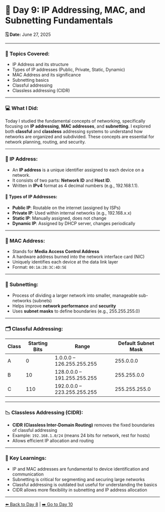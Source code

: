 # 🔖 Day 9: IP Addressing, MAC, and Subnetting Fundamentals

**🗓️ Date:** June 27, 2025

---

### 🧠 Topics Covered:

* IP Address and its structure
* Types of IP addresses (Public, Private, Static, Dynamic)
* MAC Address and its significance
* Subnetting basics
* Classful addressing
* Classless addressing (CIDR)

---

### 💻 What I Did:

Today I studied the fundamental concepts of networking, specifically focusing on **IP addressing**, **MAC addresses**, and **subnetting**. I explored both **classful** and **classless** addressing systems to understand how networks are organized and subdivided. These concepts are essential for network planning, routing, and security.

---

### 📡 IP Address:

* An **IP address** is a unique identifier assigned to each device on a network.
* It consists of two parts: **Network ID** and **Host ID**.
* Written in **IPv4** format as 4 decimal numbers (e.g., 192.168.1.1).

#### 🧾 Types of IP Addresses:

* **Public IP**: Routable on the internet (assigned by ISPs)
* **Private IP**: Used within internal networks (e.g., 192.168.x.x)
* **Static IP**: Manually assigned, does not change
* **Dynamic IP**: Assigned by DHCP server, changes periodically

---

### 🔗 MAC Address:

* Stands for **Media Access Control Address**
* A hardware address burned into the network interface card (NIC)
* Uniquely identifies each device at the data link layer
* Format: `00:1A:2B:3C:4D:5E`

---

### 🔄 Subnetting:

* Process of dividing a larger network into smaller, manageable sub-networks (subnets)
* Helps improve **network performance** and **security**
* Uses **subnet masks** to define boundaries (e.g., 255.255.255.0)

---

### 🗂️ Classful Addressing:

| Class | Starting Bits | Range                       | Default Subnet Mask |
| ----- | ------------- | --------------------------- | ------------------- |
| A     | 0             | 1.0.0.0 – 126.255.255.255   | 255.0.0.0           |
| B     | 10            | 128.0.0.0 – 191.255.255.255 | 255.255.0.0         |
| C     | 110           | 192.0.0.0 – 223.255.255.255 | 255.255.255.0       |

---

### 📉 Classless Addressing (CIDR):

* **CIDR (Classless Inter-Domain Routing)** removes the fixed boundaries of classful addressing
* Example: `192.168.1.0/24` (means 24 bits for network, rest for hosts)
* Allows efficient IP allocation and routing

---

### 🧠 Key Learnings:

* IP and MAC addresses are fundamental to device identification and communication
* Subnetting is critical for segmenting and securing large networks
* Classful addressing is outdated but useful for understanding the basics
* CIDR allows more flexibility in subnetting and IP address allocation

---

[⬅️ Back to Day 8](Day8.md) | [➡️ Go to Day 10](Day10.md)
